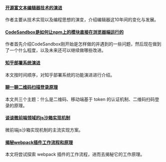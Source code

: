 #### [开源富文本编辑器技术的演进](https://mp.weixin.qq.com/s/Ui0qaMup-KWXiz3RBM14Kw)
作者主要从技术实现以及编程思想的演变，介绍编辑器这10年间的变化与发展。

#### [CodeSandbox是如何让npm上的模块直接在浏览器端运行的](https://mp.weixin.qq.com/s/qQd-4cOEOUokhzt6nSUw8A)
作者首先介绍CodeSandbox刚开始是怎样做的并遇到的一些问题，然后现在做到了一个什么程度，以及未来还可以继续做哪些改进。

#### [知乎部署系统演进](https://mp.weixin.qq.com/s/A2ORb7cd4AaGOvLfFXWkSg)
本文按时间顺序，对知乎部署系统的功能演进进行介绍。

#### [聊一聊二维码扫描登录原理](https://juejin.im/post/6844904111398191117)
本文共三个主题：什么是二维码、移动端基于 token 的认证机制、二维码扫码登录的原理。

#### [谈谈微前端领域的js沙箱实现机制](https://mp.weixin.qq.com/s/IJMgMO1IeYw2Io8MN7WZWQ)
微前端js沙箱实现机制的主流实现方案。

#### [揭秘webpack插件工作流程和原理](https://mp.weixin.qq.com/s/N3llkDJv6ze5bs6FnpZtrA)
本文将尝试探索 webpack 插件的工作流程，进而去揭秘它的工作原理。

